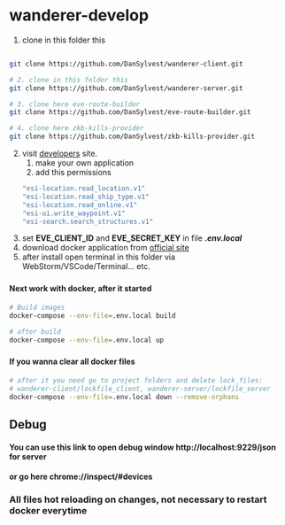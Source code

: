 # wanderer-develop

1. clone in this folder this
```bash

git clone https://github.com/DanSylvest/wanderer-client.git

# 2. clone in this folder this
git clone https://github.com/DanSylvest/wanderer-server.git

# 3. clone here eve-route-builder
git clone https://github.com/DanSylvest/eve-route-builder.git

# 4. clone here zkb-kills-provider
git clone https://github.com/DanSylvest/zkb-kills-provider.git

```
2. visit [developers](https://developers.eveonline.com/applications) site.
   1. make your own application
   2. add this permissions
    ```sh
    "esi-location.read_location.v1"
    "esi-location.read_ship_type.v1"
    "esi-location.read_online.v1"
    "esi-ui.write_waypoint.v1"
    "esi-search.search_structures.v1"
    ```
3. set **EVE_CLIENT_ID** and **EVE_SECRET_KEY** in file _**.env.local**_
4. download docker application from [official site](https://www.docker.com/)
5. after install open terminal in this folder via WebStorm/VSCode/Terminal... etc.

###
#### Next work with docker, after it started
```sh
# Build images 
docker-compose --env-file=.env.local build

# after build 
docker-compose --env-file=.env.local up
```

###
#### If you wanna clear all docker files
```bash
# after it you need go to project folders and delete lock_files:
# wanderer-client/lockfile_client, wanderer-server/lockfile_server
docker-compose --env-file=.env.local down --remove-orphans
```

## Debug 
#### You can use this link to open debug window http://localhost:9229/json for server
#### or go here chrome://inspect/#devices

### All files hot reloading on changes, not necessary to restart docker everytime
